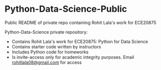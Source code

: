 # Python-Data-Science-Public
Public README of private repo containing Rohit Lala's work for ECE20875

Python-Data-Science private repository:
* Contains Rohit Lala's work for ECE20875: Python for Data Science
* Contains starter code written by instructors
* Includes Python code for homeworks
* Is invite-access only for academic integrity purposes. Email rohitlala08@gmail.com for access
